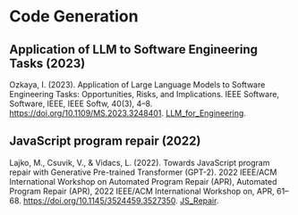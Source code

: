 # Code Generation

## Application of LLM to Software Engineering Tasks (2023)
Ozkaya, I. (2023). Application of Large Language Models to Software Engineering Tasks: Opportunities, Risks, and Implications. IEEE Software, Software, IEEE, IEEE Softw, 40(3), 4–8. https://doi.org/10.1109/MS.2023.3248401. [LLM_for_Engineering](LLM_for_Engineering.pdf).

## JavaScript program repair (2022)
Lajko, M., Csuvik, V., & Vidacs, L. (2022). Towards JavaScript program repair with Generative Pre-trained Transformer (GPT-2). 2022 IEEE/ACM International Workshop on Automated Program Repair (APR), Automated Program Repair (APR), 2022 IEEE/ACM International Workshop on, APR, 61–68. https://doi.org/10.1145/3524459.3527350. [JS_Repair](JS_Repair.pdf).

